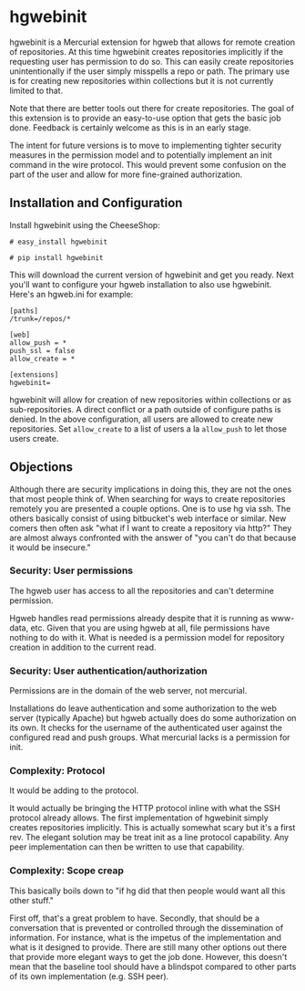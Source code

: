 hgwebinit
=========
hgwebinit is a Mercurial extension for hgweb that allows for remote creation of repositories.  At this time hgwebinit creates repositories implicitly if the requesting user has permission to do so.  This can easily create repositories unintentionally if the user simply misspells a repo or path.  The primary use is for creating new repositories within collections but it is not currently limited to that.

Note that there are better tools out there for create repositories.  The goal of this extension is to provide an easy-to-use option that gets the basic job done.  Feedback is certainly welcome as this is in an early stage.

The intent for future versions is to move to implementing tighter security measures in the permission model and to potentially implement an init command in the wire protocol.  This would prevent some confusion on the part of the user and allow for more fine-grained authorization.

Installation and Configuration
------------------------------
Install hgwebinit using the CheeseShop:

	# easy_install hgwebinit
	
	# pip install hgwebinit

This will download the current version of hgwebinit and get you ready.  Next you'll want to configure your hgweb installation to also use hgwebinit.  Here's an hgweb.ini for example:

	[paths]
	/trunk=/repos/*

	[web]
	allow_push = *
	push_ssl = false
	allow_create = *

	[extensions]
	hgwebinit=

hgwebinit will allow for creation of new repositories within collections or as sub-repositories.  A direct conflict or a path outside of configure paths is denied.  In the above configuration, all users are allowed to create new repositories.  Set `allow_create` to a list of users a la `allow_push` to let those users create.

Objections
----------
Although there are security implications in doing this, they are not the ones that most people think of.  When searching for ways to create repositories remotely you are presented a couple options.  One is to use hg via ssh.  The others basically consist of using bitbucket's web interface or similar.  New comers then often ask "what if I want to create a repository via http?"  They are almost always confronted with the answer of "you can't do that because it would be insecure."

### Security: User permissions
The hgweb user has access to all the repositories and can't determine permission.

Hgweb handles read permissions already despite that it is running as www-data, etc.  Given that you are using hgweb at all, file permissions have nothing to do with it.  What is needed is a permission model for repository creation in addition to the current read.

### Security: User authentication/authorization
Permissions are in the domain of the web server, not mercurial.

Installations do leave authentication and some authorization to the web server (typically Apache) but hgweb actually does do some authorization on its own.  It checks for the username of the authenticated user against the configured read and push groups.  What mercurial lacks is a permission for init.

### Complexity: Protocol 
It would be adding to the protocol.

It would actually be bringing the HTTP protocol inline with what the SSH protocol already allows.  The first implementation of hgwebinit simply creates repositories implicitly.  This is actually somewhat scary but it's a first rev.  The elegant solution may be treat init as a line protocol capability.  Any peer implementation can then be written to use that capability.

### Complexity: Scope creap
This basically boils down to "if hg did that then people would want all this other stuff."

First off, that's a great problem to have.  Secondly, that should be a conversation that is prevented or controlled through the dissemination of information.  For instance, what is the impetus of the implementation and what is it designed to provide.  There are still many other options out there that provide more elegant ways to get the job done.  However, this doesn't mean that the baseline tool should have a blindspot compared to other parts of its own implementation (e.g. SSH peer).
